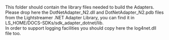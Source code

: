 This folder should contain the library files needed to build the Adapters.<br>
Please drop here the DotNetAdapter_N2.dll and DotNetAdapter_N2.pdb files from the Lightstreamer .NET Adapter Library, you can find it in LS_HOME/DOCS-SDKs/sdk_adapter_dotnet/lib.<br>
In order to support logging facilities you should copy here the log4net.dll file too.